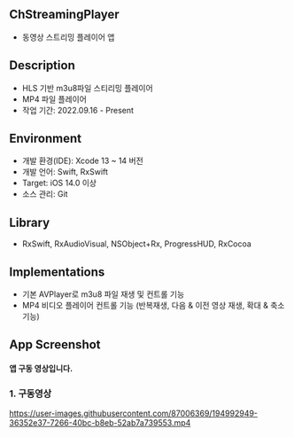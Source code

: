 ## ChStreamingPlayer
* 동영상 스트리밍 플레이어 앱

## Description
* HLS 기반 m3u8파일 스티리밍 플레이어
* MP4 파일 플레이어 
* 작업 기간: 2022.09.16 - Present

## Environment
* 개발 환경(IDE): Xcode 13 ~ 14 버전
* 개발 언어: Swift, RxSwift
* Target: iOS 14.0 이상
* 소스 관리: Git

## Library
* RxSwift, RxAudioVisual, NSObject+Rx, ProgressHUD, RxCocoa

## Implementations
* 기본 AVPlayer로 m3u8 파일 재생 및 컨트롤 기능
* MP4 비디오 플레이어 컨트롤 기능 (반복재생, 다음 & 이전 영상 재생, 확대 & 축소 기능)

## App Screenshot
#### 앱 구동 영상입니다.
### 1. 구동영상

https://user-images.githubusercontent.com/87006369/194992949-36352e37-7266-40bc-b8eb-52ab7a739553.mp4



